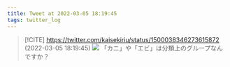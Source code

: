 ```yaml
---
title: Tweet at 2022-03-05 18:19:45
tags: twitter_log
---
```


> [!CITE] https://twitter.com/kaisekiriu/status/1500038346273615872 (2022-03-05 18:19:45)
> ![](https://twitter.com/kaisekiriu/status/1500038346273615872)
> 「カニ」や「エビ」は分類上のグループなんですか？
